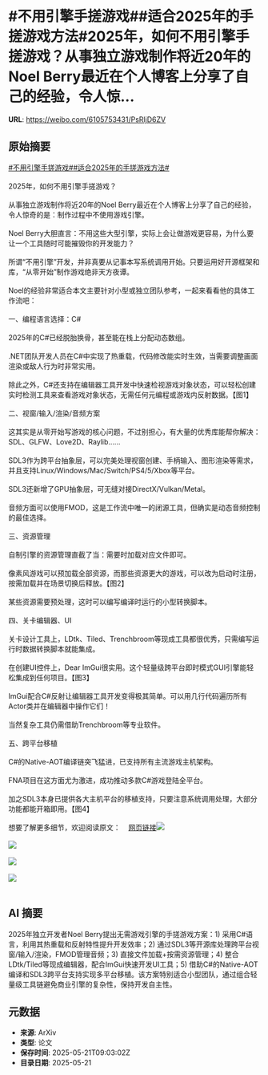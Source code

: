 # #不用引擎手搓游戏##适合2025年的手搓游戏方法#2025年，如何不用引擎手搓游戏？从事独立游戏制作将近20年的Noel Berry最近在个人博客上分享了自己的经验，令人惊...

**URL**: https://weibo.com/6105753431/PsRljD6ZV

## 原始摘要

<a href="https://m.weibo.cn/search?containerid=231522type%3D1%26t%3D10%26q%3D%23%E4%B8%8D%E7%94%A8%E5%BC%95%E6%93%8E%E6%89%8B%E6%90%93%E6%B8%B8%E6%88%8F%23&amp;extparam=%23%E4%B8%8D%E7%94%A8%E5%BC%95%E6%93%8E%E6%89%8B%E6%90%93%E6%B8%B8%E6%88%8F%23" data-hide=""><span class="surl-text">#不用引擎手搓游戏#</span></a><a href="https://m.weibo.cn/search?containerid=231522type%3D1%26t%3D10%26q%3D%23%E9%80%82%E5%90%882025%E5%B9%B4%E7%9A%84%E6%89%8B%E6%90%93%E6%B8%B8%E6%88%8F%E6%96%B9%E6%B3%95%23&amp;extparam=%23%E9%80%82%E5%90%882025%E5%B9%B4%E7%9A%84%E6%89%8B%E6%90%93%E6%B8%B8%E6%88%8F%E6%96%B9%E6%B3%95%23" data-hide=""><span class="surl-text">#适合2025年的手搓游戏方法#</span></a><br><br>2025年，如何不用引擎手搓游戏？<br><br>从事独立游戏制作将近20年的Noel Berry最近在个人博客上分享了自己的经验，令人惊奇的是：制作过程中不使用游戏引擎。<br><br>Noel Berry大胆直言：不用这些大型引擎，实际上会让做游戏更容易，为什么要让一个工具随时可能摧毁你的开发能力？<br><br>所谓“不用引擎”开发，并非真要从记事本写系统调用开始。只要运用好开源框架和库，“从零开始”制作游戏绝非天方夜谭。<br><br>Noel的经验非常适合本文主要针对小型或独立团队参考，一起来看看他的具体工作流吧：<br><br>一、编程语言选择：C#<br><br>2025年的C#已经脱胎换骨，甚至能在栈上分配动态数组。<br><br>.NET团队开发人员在C#中实现了热重载，代码修改能实时生效，当需要调整画面渲染或敌人行为时非常实用。<br><br>除此之外，C#还支持在编辑器工具开发中快速检视游戏对象状态，可以轻松创建实时检测工具来查看游戏对象状态，无需任何元编程或游戏内反射数据。【图1】<br><br>二、视窗/输入/渲染/音频方案<br><br>这其实是从零开始写游戏的核心问题，不过别担心，有大量的优秀库能帮你解决：SDL、GLFW、Love2D、Raylib……<br><br>SDL3作为跨平台抽象层，可以完美处理视窗创建、手柄输入、图形渲染等需求，并且支持Linux/Windows/Mac/Switch/PS4/5/Xbox等平台。<br><br>SDL3还新增了GPU抽象层，可无缝对接DirectX/Vulkan/Metal。<br><br>音频方面可以使用FMOD，这是工作流中唯一的闭源工具，但确实是动态音频控制的最佳选择。<br><br>三、资源管理<br><br>自制引擎的资源管理直截了当：需要时加载对应文件即可。<br><br>像素风游戏可以预加载全部资源，而那些资源更大的游戏，可以改为启动时注册，按需加载并在场景切换后释放。【图2】<br><br>某些资源需要预处理，这时可以编写编译时运行的小型转换脚本。<br><br>四、关卡编辑器、UI<br><br>关卡设计工具上，LDtk、Tiled、Trenchbroom等现成工具都很优秀，只需编写运行时数据转换脚本就能集成。<br><br>在创建UI控件上，Dear ImGui很实用。这个轻量级跨平台即时模式GUI引擎能轻松集成到任何项目。【图3】<br><br>ImGui配合C#反射让编辑器工具开发变得极其简单。可以用几行代码遍历所有Actor类并在编辑器中操作它们！<br><br>当然复杂工具仍需借助Trenchbroom等专业软件。<br><br>五、跨平台移植<br><br>C#的Native-AOT编译链突飞猛进，已支持所有主流游戏主机架构。<br><br>FNA项目在这方面尤为激进，成功推动多款C#游戏登陆全平台。<br><br>加之SDL3本身已提供各大主机平台的移植支持，只要注意系统调用处理，大部分功能都能开箱即用。【图4】<br><br>想要了解更多细节，欢迎阅读原文：<a href="https://weibo.cn/sinaurl?u=https%3A%2F%2Fnoelberry.ca%2Fposts%2Fmaking_games_in_2025%2F" data-hide=""><span class="url-icon"><img style="width: 1rem;height: 1rem" src="https://h5.sinaimg.cn/upload/2015/09/25/3/timeline_card_small_web_default.png" referrerpolicy="no-referrer"></span><span class="surl-text">网页链接</span></a><img style="" src="https://tvax4.sinaimg.cn/large/006Fd7o3gy1i1n7k6wqhsj31510qdn77.jpg" referrerpolicy="no-referrer"><br><br><img style="" src="https://tvax1.sinaimg.cn/large/006Fd7o3gy1i1n7k9cgouj30xe0ch77x.jpg" referrerpolicy="no-referrer"><br><br><img style="" src="https://tvax3.sinaimg.cn/large/006Fd7o3gy1i1n7kb0djpj31z4140x6p.jpg" referrerpolicy="no-referrer"><br><br><img style="" src="https://tvax3.sinaimg.cn/large/006Fd7o3gy1i1n7ke7p9ij31dw0sx7c6.jpg" referrerpolicy="no-referrer"><br><br>

## AI 摘要

2025年独立开发者Noel Berry提出无需游戏引擎的手搓游戏方案：1) 采用C#语言，利用其热重载和反射特性提升开发效率；2) 通过SDL3等开源库处理跨平台视窗/输入/渲染，FMOD管理音频；3) 直接文件加载+按需资源管理；4) 整合LDtk/Tiled等现成编辑器，配合ImGui快速开发UI工具；5) 借助C#的Native-AOT编译和SDL3跨平台支持实现多平台移植。该方案特别适合小型团队，通过组合轻量级工具链避免商业引擎的复杂性，保持开发自主性。

## 元数据

- **来源**: ArXiv
- **类型**: 论文
- **保存时间**: 2025-05-21T09:03:02Z
- **目录日期**: 2025-05-21
